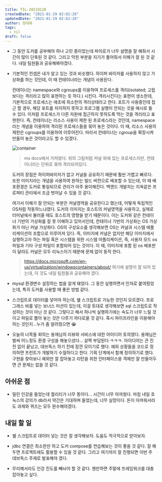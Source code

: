 ```yaml
---
title: TIL-20210128
createdDate: "2021-01-29 02:02:28"
updatedDate: "2021-01-29 02:02:28"
author: 정대화
tags:
  - til
draft: false
---
```


- 그 동안 도커를 공부해야 하나 고민 중이었는데 파이로가 너무 설명을 잘 해줘서 시간이 많이 단축된 것 같다. 그리고 막힌 부분을 지기가 풀어줘서 이해가 잘 된 것 같다. 내일 팀원들과 공유해봐야겠다.

- 기본적인 컨셉은 내가 알고 있는 것과 비슷했다. 하이퍼 바이저를 사용하지 않고 가상화를 하는 것인데, 이 때 컨테이너라는 개념이 사용된다.

  컨테이너는 namespace와 cgroups를 이용하여 프로세스를 격리(isolated; 고립보다는 격리라고 많이 표현하는 듯 하다.) 시킨다. 격리시킨다는 표현이 생소한데, 기본적으로 프로세스는 애초에 최소한의 격리상태라고 한다. 포트가 사용중인데 접근 할 경우, 해당 포트를 차지하지 못하고 프로그램 실행이 안되는 것을 예시로 들 수 있다. 이처럼 프로세스가 다른 자원에 접근하지 못하도록 막는 것을 격리라고 표현한다. 즉, 컨테이너는 리소스 사용이 제한 된 프로세스라는 것인데, namespace라는 개념을 이용하여 격리된 프로세스들을 묶어 놓은 것이다. 이 때, 리소스 사용의 제한은 cgroups를 이용하여 이루어진다. 따라서 컨테이너는 cgroup을 확장시켜 만들어 놓은 것이라고도 할 수 있겠다.

  ![container](https://docs.microsoft.com/en-us/virtualization/windowscontainers/about/media/container-diagram.svg)

  > ms docs에서 가져왔다. 위의 그림처럼 커널 위에 있는 프로세스지만, 컨테이너라는 단위로 묶여 격리되어있다.

  도커의 장점은 하이퍼바이저가 없고 커널을 공유하기 때문에 훨씬 가볍고 빠르다. 또한 이미지라는 개념을 사용하여 원하는 빌드 버전으로 배포할 수 있는데, 이 때 배포환경은 도커로 통일되므로 관리가 아주 용이해진다. 백엔드 개발자는 지옥같은 프로퍼티 관리에서 조금 벗어날 수 있을 것 같다.

  여기서 이해가 잘 안되는 부분은 커널영역을 공유한다고 했는데, 어떻게 독립적인 OS처럼 작동하느냐였다. 도커의 이미지는 호스트의 커널영역을 사용하고, 실제로 터미널에서 불러올 때도 호스트의 영향을 받기 때문이다. 이는 도커와 같은 컨테이너 기반의 가상화를 잘 못 이해하고 있어서인데, 컨테이너 기반의 가상화는 OS 가상화가 아닌 커널 가상화다. OS의 구성요소를 생각해보면 OS는 커널과 시스템 애플리케이션의 조합으로 이루어져 있다. 즉, 이미지에 커널은 없지만 해당 이미지에서 실행하고자 하는 파일 혹은 시스템을 위한 시스템 어플리케이션, 즉, 사용자 모드 os 파일과 기타 구성 파일이 포함되어 있는 것이다. 이 때, 이미지에 포함 된 os 배포판이 달라도 커널은 모두 리눅스이기 때문에 문제 없이 동작 한다.

  > <https://docs.microsoft.com/en-us/virtualization/windowscontainers/about/> 여기에 설명이 잘 되어 있는데, 이 것도 내일 팀원들과 공유해야 겠다.

- mysql 환경변수 설정하는 법을 알게 돼었다. 그 동안 실행하면서 인자로 붙여줬었는데, 특히 도커를 사용할 때 좋은 방법 같다.

- 스크립트로 데이터를 넣어야 하는데, 쉘 스크립트로 가능한 것인지 모르겠다. 프로그래스 바를 넣는 보너스 미션이 있는데, 이걸 토대로 생각해보면 sql 스크립트로 작성하는 것이 아닌 것 같다. 그렇다고 해서 하나씩 실행하기에는 속도가 너무 느릴 것이고 파일로 뽑아 놓는 것은 다루기 까다로울 것 같다. 혹시 파이프라인을 이용해야 하는 것인지...누가 좀 알려줬으면 😭

- 오늘의 너목들 회의는 용재님의 리뷰와 서비스에 대한 아이디어 토의였다. 용재님은 벌써 어느정도 환경 구성을 해놓으셨다... 살짝 부담된다 ㅋㅋㅋ. 아이디어는 큰 진전 없이 끝났고, 데브독스 하기 전에 잠깐 모이기로 했다. 예외 상황들을 코드로 정의하면 프런트가 개발하기 수월하다고 한다. 기획 단계에서 함께 정의하기로 했다. 구현을 찾아보니 예외만 잘 잡아놓고 리턴을 위한 인터페이스용 객체만 잘 만들어두면 큰 문제는 없을 것 같다.

## 아쉬운 점

- 밀린 인강을 들었는데 퀄리티가 너무 똥이다... 시간이 너무 아까웠다. 마침 내일 호눅스의 강의가 db라서 약간은 기대하며 들었는데, 너무 실망이다. 돈이 아까워서라도 과제와 퀴즈는 모두 완수해야겠다.

## 내일 할 일

- 쉘 스크립트로 데이터 넣는 것은 잘 생각해보자. 도움도 적극적으로 받아보자.

- jdbc 연결은 최소한만 하고 도커 compose를 연습해보는 것이 좋을 것 같다. 잘 해두면 프로젝트에도 활용할 수 있을 것 같다. 그리고 여기까지 잘 진행되면 이번 주 데브독스 주제로 발표해야 겠다.

- 무리해서라도 인강 진도를 빼놔야 할 것 같다. 웬만하면 주말에 프레임워크를 대충 잡아놓고 싶다.
